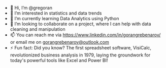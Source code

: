 - 👋 Hi, I’m @gregoran
- 👀 I’m interested in statistics and data trends 
- 🌱 I’m currently learning Data Analytics using Python 
- 💞️ I’m looking to collaborate on a project, where I can help with data cleaning and manipulation  
- 📫 You can reach me via https://www.linkedin.com/in/gorangrebenarov/ or email me on gorangrebenarov@outlook.com
- ⚡ Fun fact: Did you know? The first spreadsheet software, VisiCalc, revolutionized business analysis in 1979, laying the groundwork for today's powerful tools like Excel and Power BI!

<!---
gregoran/gregoran is a ✨ special ✨ repository because its `README.md` (this file) appears on your GitHub profile.
You can click the Preview link to take a look at your changes.
--->
